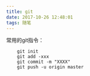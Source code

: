 ```yaml
---
title: git
date: 2017-10-26 12:48:01
tags: 随笔
---
```


常用的git指令：
```git
    git init
    git add -xxx 
    git commit -m "XXXX"
    git push -u origin master
```
